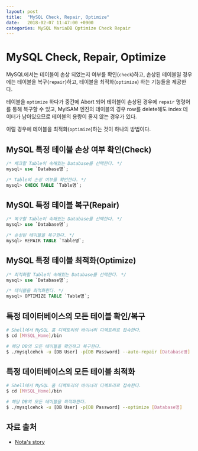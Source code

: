 ```yaml
---
layout: post
title:  "MySQL Check, Repair, Optimize"
date:   2018-02-07 11:47:00 +0900
categories: MySQL MariaDB Optimize Check Repair
---
```


# MySQL Check, Repair, Optimize

MySQL에서는 테이블이 손상 되었는지 여부를 확인(`check`)하고, 손상된 테이블일 경우에는 테이블을 복구(`repair`)하고, 테이블을 최적화(`optimize`) 하는 기능들을 제공한다.

테이블을 `optimize` 하다가 중간에 Abort 되어 테이블이 손상된 경우에 `repair` 명령어를 통해 복구할 수 있고, MyISAM 엔진의 테이블의 경우 row를 delete해도 index 데이터가 남아있으므로 테이블의 용량이 줄지 않는 경우가 있다.

이럴 경우에 테이블을 최적화(`optimize`)하는 것이 하나의 방법이다.

## MySQL 특정 테이블 손상 여부 확인(Check)

```sql
/* 체크할 Table이 속해있는 Database를 선택한다. */
mysql> use `Database명`;

/* Table의 손상 여부를 확인한다. */
mysql> CHECK TABLE `Table명`;

```


## MySQL 특정 테이블 복구(Repair)

```sql
/* 복구할 Table이 속해있는 Database를 선택한다. */
mysql> use `Database명`;

/* 손상된 테이블을 복구한다. */
mysql> REPAIR TABLE `Table명`;
```

## MySQL 특정 테이블 최적화(Optimize)

```sql
/* 최적화할 Table이 속해있는 Database를 선택한다. */
mysql> use `Database명`;

/* 테이블을 최적화한다. */
mysql> OPTIMIZE TABLE `Table명`;
```

## 특정 데이터베이스의 모든 테이블 확인/복구

```bash
# Shell에서 MySQL 홈 디렉토리의 바이너리 디렉토리로 접속한다.
$ cd [MYSQL_Home]/bin

# 해당 DB의 모든 테이블을 확인하고 복구한다.
$ ./mysqlcehck -u [DB User] -p[DB Password] --auto-repair [Database명]
```

## 특정 데이터베이스의 모든 테이블 최적화

```bash
# Shell에서 MySQL 홈 디렉토리의 바이너리 디렉토리로 접속한다.
$ cd [MYSQL_Home]/bin

# 해당 DB의 모든 테이블을 최적화한다.
$ ./mysqlcehck -u [DB User] -p[DB Password] --optimize [Database명]
```

## 자료 출처

- [Nota's story](http://nota.tistory.com/74)